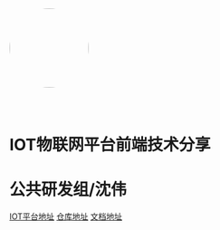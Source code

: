 <img width="140px" style="border-radius: 50%;padding: 40px 0;" bor src="http://iot.test.fpi-inc.site/iot-base-manage-web/logo512.png">

# IOT物联网平台前端技术分享
# 公共研发组/沈伟

[IOT平台地址](http://iot.test.fpi-inc.site/iot-base-manage-web/#/dashboard)
[仓库地址](https://git.fpi-inc.site/product/public-products/iot/iot-base-manage-web)
[文档地址](README.md)
